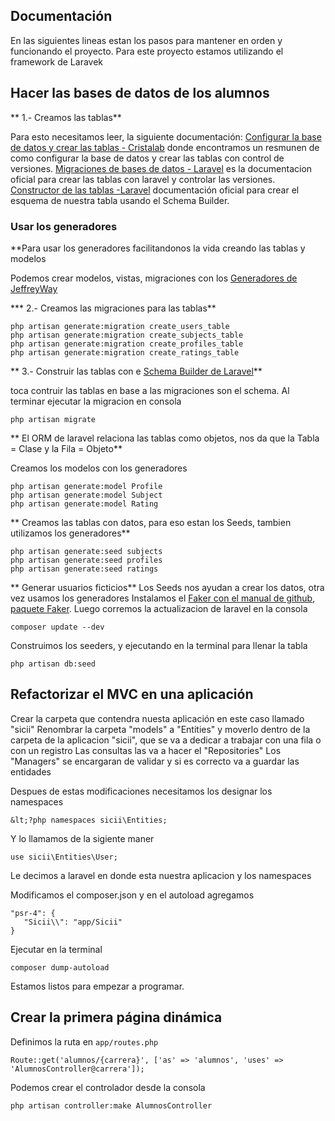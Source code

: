 ## Documentación

En las siguientes lineas estan los pasos para mantener en orden y funcionando el proyecto.
Para este proyecto estamos utilizando el framework de Laravek

## Hacer las bases de datos de los alumnos

** 1.- Creamos las tablas**

Para esto necesitamos leer, la siguiente documentación: [Configurar la base de datos y crear las tablas - Cristalab](http://www.cristalab.com/tutoriales/configurar-base-de-datos-y-crear-tablas-con-laravel-c111394l/) donde encontramos un resmunen de como configurar la base de datos y crear las tablas con control de versiones. [Migraciones de bases de datos - Laravel](http://laravel.com/docs/4.2/migrations) es la documentacion oficial para crear las tablas con laravel y controlar las versiones. [Constructor de las tablas -Laravel](http://laravel.com/docs/4.2/schema) documentación oficial para crear el esquema de nuestra tabla usando el Schema Builder.

### Usar los generadores

**Para usar los generadores facilitandonos la vida creando las tablas y modelos

Podemos crear modelos, vistas, migraciones con los [Generadores de JeffreyWay](https://github.com/JeffreyWay/Laravel-4-Generators)

*** 2.- Creamos las migraciones para las tablas**

 ```
php artisan generate:migration create_users_table
php artisan generate:migration create_subjects_table
php artisan generate:migration create_profiles_table
php artisan generate:migration create_ratings_table
 ```

** 3.- Construir las tablas con e [Schema Builder de Laravel](http://laravel.com/docs/4.2/schema)**

toca contruir las tablas en base a las migraciones son el schema. Al terminar ejecutar la migracion en consola
	
 ```
php artisan migrate
 ```
	
** El ORM de laravel relaciona las tablas como objetos, nos da que la Tabla = Clase y la Fila = Objeto**

Creamos los modelos con los generadores
 ```
php artisan generate:model Profile
php artisan generate:model Subject
php artisan generate:model Rating
 ```
 
 ** Creamos las tablas con datos, para eso estan los Seeds, tambien utilizamos los generadores**
 ```
php artisan generate:seed subjects
php artisan generate:seed profiles
php artisan generate:seed ratings
 ```
	
** Generar usuarios ficticios**
Los Seeds nos ayudan a crear los datos, otra vez usamos los generadores
Instalamos el [Faker con el manual de github](https://github.com/fzaninotto/Faker), [paquete Faker](https://packagist.org/packages/fzaninotto/faker). Luego corremos la actualizacion de laravel en la consola
 ```
composer update --dev
 ```

Construimos los seeders, y ejecutando en la terminal para llenar la tabla
 ```
php artisan db:seed
 ```
	
	
## Refactorizar el MVC en una aplicación

Crear la carpeta que contendra nuesta aplicación en este caso llamado "sicii"
Renombrar la carpeta "models" a "Entities" y moverlo dentro de la carpeta de la aplicacion "sicii", que se va a dedicar a trabajar con una fila o con un registro
Las consultas las va a hacer el "Repositories"
Los "Managers" se encargaran de validar y si es correcto va a guardar las entidades
	
Despues de estas modificaciones necesitamos los designar los namespaces
 ```
&lt;?php namespaces sicii\Entities;
 ```
Y lo llamamos de la sigiente maner
 ```
use sicii\Entities\User;
 ```
Le decimos a laravel en donde esta nuestra aplicacion y los namespaces
	
Modificamos el composer.json y en el autoload agregamos
		
 ```
"psr-4": {
	"Sicii\\": "app/Sicii"
}
 ```
		
Ejecutar en la terminal
 ```
composer dump-autoload
 ```

Estamos listos para empezar a programar.

## Crear la primera página dinámica

Definimos la ruta en `app/routes.php` 
 ```
Route::get('alumnos/{carrera}', ['as' => 'alumnos', 'uses' => 'AlumnosController@carrera']);
 ```

Podemos crear el controlador desde la consola
```
php artisan controller:make AlumnosController
```







